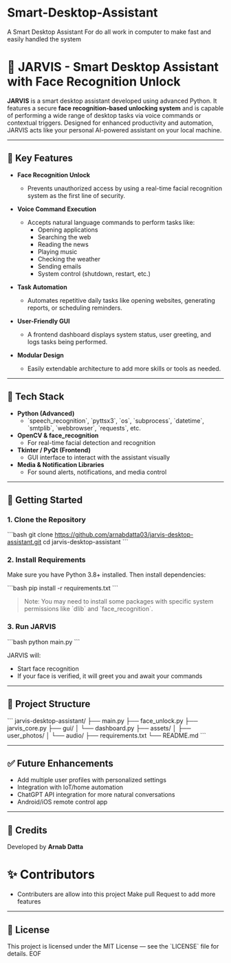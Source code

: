 # Smart-Desktop-Assistant
A Smart Desktop Assistant For do all work in computer to make fast and easily handled the system  



# 🤖 JARVIS - Smart Desktop Assistant with Face Recognition Unlock

**JARVIS** is a smart desktop assistant developed using advanced Python. It features a secure **face recognition-based unlocking system** and is capable of performing a wide range of desktop tasks via voice commands or contextual triggers. Designed for enhanced productivity and automation, JARVIS acts like your personal AI-powered assistant on your local machine.

---

## 🔐 Key Features

- **Face Recognition Unlock**
  - Prevents unauthorized access by using a real-time facial recognition system as the first line of security.
  
- **Voice Command Execution**
  - Accepts natural language commands to perform tasks like:
    - Opening applications
    - Searching the web
    - Reading the news
    - Playing music
    - Checking the weather
    - Sending emails
    - System control (shutdown, restart, etc.)

- **Task Automation**
  - Automates repetitive daily tasks like opening websites, generating reports, or scheduling reminders.

- **User-Friendly GUI**
  - A frontend dashboard displays system status, user greeting, and logs tasks being performed.

- **Modular Design**
  - Easily extendable architecture to add more skills or tools as needed.

---

## 🧠 Tech Stack

- **Python (Advanced)**
  - \`speech_recognition\`, \`pyttsx3\`, \`os\`, \`subprocess\`, \`datetime\`, \`smtplib\`, \`webbrowser\`, \`requests\`, etc.
- **OpenCV & face_recognition**
  - For real-time facial detection and recognition
- **Tkinter / PyQt (Frontend)**
  - GUI interface to interact with the assistant visually
- **Media & Notification Libraries**
  - For sound alerts, notifications, and media control

---

## 🚀 Getting Started

### 1. Clone the Repository

\`\`\`bash
git clone https://github.com/arnabdatta03/jarvis-desktop-assistant.git
cd jarvis-desktop-assistant
\`\`\`

### 2. Install Requirements

Make sure you have Python 3.8+ installed. Then install dependencies:

\`\`\`bash
pip install -r requirements.txt
\`\`\`

> Note: You may need to install some packages with specific system permissions like \`dlib\` and \`face_recognition\`.

### 3. Run JARVIS

\`\`\`bash
python main.py
\`\`\`

JARVIS will:
- Start face recognition
- If your face is verified, it will greet you and await your commands

---

## 📁 Project Structure

\`\`\`
jarvis-desktop-assistant/
├── main.py
├── face_unlock.py
├── jarvis_core.py
├── gui/
│   └── dashboard.py
├── assets/
│   ├── user_photos/
│   └── audio/
├── requirements.txt
└── README.md
\`\`\`

---

## ✅ Future Enhancements

- Add multiple user profiles with personalized settings
- Integration with IoT/home automation
- ChatGPT API integration for more natural conversations
- Android/iOS remote control app

---

## 🙌 Credits

Developed by **Arnab Datta**  

# ✨ Contributors 
- Contributers are allow into this project
Make pull Request to add more features 

---

## 📜 License

This project is licensed under the MIT License — see the \`LICENSE\` file for details.
EOF
